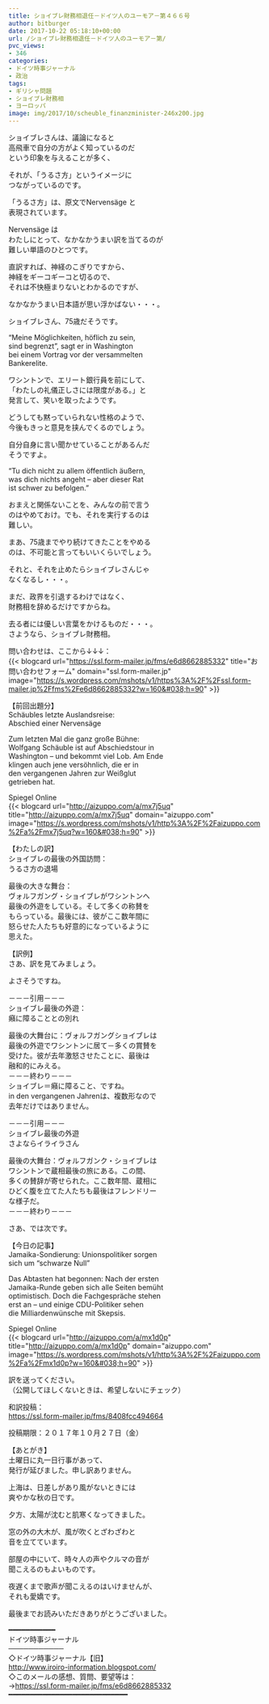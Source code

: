 ```yaml
---
title: ショイブレ財務相退任－ドイツ人のユーモア－第４６６号
author: bitburger
date: 2017-10-22 05:18:10+00:00
url: /ショイブレ財務相退任－ドイツ人のユーモア－第/
pvc_views:
- 346
categories:
- ドイツ時事ジャーナル
- 政治
tags:
- ギリシャ問題
- ショイブレ財務相
- ヨーロッパ
image: img/2017/10/scheuble_finanzminister-246x200.jpg
---
```

ショイブレさんは、議論になると  
高飛車で自分の方がよく知っているのだ  
という印象を与えることが多く、  
  
それが、「うるさ方」というイメージに  
つながっているのです。  
  
「うるさ方」は、原文でNervensäge と  
表現されています。  
  
Nervensäge は  
わたしにとって、なかなかうまい訳を当てるのが  
難しい単語のひとつです。  
  
直訳すれば、神経のこぎりですから、  
神経をギーコギーコと切るので、  
それは不快極まりないとわかるのですが、  
  
なかなかうまい日本語が思い浮かばない・・・。 

ショイブレさん、75歳だそうです。  
  
&#8220;Meine Möglichkeiten, höflich zu sein,  
sind begrenzt&#8221;, sagt er in Washington  
bei einem Vortrag vor der versammelten  
Bankerelite.  
  
ワシントンで、エリート銀行員を前にして、  
「わたしの礼儀正しさには限度がある。」と  
発言して、笑いを取ったようです。  
  
どうしても黙っていられない性格のようで、  
今後もきっと意見を挟んでくるのでしょう。 

自分自身に言い聞かせていることがあるんだ  
そうですよ。  
  
&#8220;Tu dich nicht zu allem öffentlich äußern,  
was dich nichts angeht &#8211; aber dieser Rat  
ist schwer zu befolgen.&#8221;  
  
おまえと関係ないことを、みんなの前で言う  
のはやめておけ。でも、それを実行するのは  
難しい。  
  
まあ、75歳までやり続けてきたことをやめる  
のは、不可能と言ってもいいくらいでしょう。  
  
それと、それを止めたらショイブレさんじゃ  
なくなるし・・・。  
  
まだ、政界を引退するわけではなく、  
財務相を辞めるだけですからね。  
  
去る者には優しい言葉をかけるものだ・・・。  
さようなら、ショイブレ財務相。 

問い合わせは、ここから↓↓↓：  
{{< blogcard url="https://ssl.form-mailer.jp/fms/e6d8662885332" title="&#12362;&#21839;&#12356;&#21512;&#12431;&#12379;&#12501;&#12457;&#12540;&#12512;" domain="ssl.form-mailer.jp" image="https://s.wordpress.com/mshots/v1/https%3A%2F%2Fssl.form-mailer.jp%2Ffms%2Fe6d8662885332?w=160&#038;h=90" >}} 

【前回出題分】  
Schäubles letzte Auslandsreise:  
Abschied einer Nervensäge  
  
Zum letzten Mal die ganz große Bühne:  
Wolfgang Schäuble ist auf Abschiedstour in  
Washington &#8211; und bekommt viel Lob. Am Ende  
klingen auch jene versöhnlich, die er in  
den vergangenen Jahren zur Weißglut  
getrieben hat.  
  
Spiegel Online  
{{< blogcard url="http://aizuppo.com/a/mx7j5uq" title="http://aizuppo.com/a/mx7j5uq" domain="aizuppo.com" image="https://s.wordpress.com/mshots/v1/http%3A%2F%2Faizuppo.com%2Fa%2Fmx7j5uq?w=160&#038;h=90" >}} 

【わたしの訳】  
ショイブレの最後の外国訪問：  
うるさ方の退場  
  
最後の大きな舞台：  
ヴォルフガング・ショイブレがワシントンへ  
最後の外遊をしている。そして多くの称賛を  
もらっている。最後には、彼がここ数年間に  
怒らせた人たちも好意的になっているように  
思えた。

【訳例】  
さあ、訳を見てみましょう。  
  
よさそうですね。 

－－－引用－－－  
ショイブレ最後の外遊：  
癪に障ることとの別れ  
  
最後の大舞台に：ヴォルフガングショイブレは  
最後の外遊でワシントンに居て－多くの賞賛を  
受けた。彼が去年激怒させたことに、最後は  
融和的にみえる。  
－－－終わり－－－  
ショイブレ＝癪に障ること、ですね。  
in den vergangenen Jahrenは、複数形なので  
去年だけではありません。

－－－引用－－－  
ショイブレ最後の外遊  
さよならイライラさん  
  
最後の大舞台：ヴォルフガンク・ショイブレは  
ワシントンで蔵相最後の旅にある。この間、  
多くの賛辞が寄せられた。ここ数年間、蔵相に  
ひどく腹を立てた人たちも最後はフレンドリー  
な様子だ。  
－－－終わり－－－ 

さあ、では次です。  
  
【今日の記事】  
Jamaika-Sondierung: Unionspolitiker sorgen  
sich um &#8220;schwarze Null&#8221;  
  
Das Abtasten hat begonnen: Nach der ersten  
Jamaika-Runde geben sich alle Seiten bemüht  
optimistisch. Doch die Fachgespräche stehen  
erst an &#8211; und einige CDU-Politiker sehen  
die Milliardenwünsche mit Skepsis.  
  
Spiegel Online  
{{< blogcard url="http://aizuppo.com/a/mx1d0p" title="http://aizuppo.com/a/mx1d0p" domain="aizuppo.com" image="https://s.wordpress.com/mshots/v1/http%3A%2F%2Faizuppo.com%2Fa%2Fmx1d0p?w=160&#038;h=90" >}} 

訳を送ってください。  
（公開してほしくないときは、希望しないにチェック）  
  
和訳投稿：  
 <https://ssl.form-mailer.jp/fms/8408fcc494664>  
  
投稿期限：２０１７年１０月２７日（金） 

【あとがき】  
土曜日に丸一日行事があって、  
発行が延びました。申し訳ありません。  
  
上海は、日差しがあり風がないときには  
爽やかな秋の日です。  
  
夕方、太陽が沈むと肌寒くなってきました。  
  
窓の外の大木が、風が吹くとざわざわと  
音を立てています。  
  
部屋の中にいて、時々人の声やクルマの音が  
聞こえるのもよいものです。  
  
夜遅くまで歌声が聞こえるのはいけませんが、  
それも愛嬌です。  
  
最後までお読みいただきありがとうございました。 

━━━━━━━━━━━  
ドイツ時事ジャーナル  
───────────  
◇ドイツ時事ジャーナル【旧】  
<http://www.iroiro-information.blogspot.com/>  
◇このメールの感想、質問、要望等は：  
-><https://ssl.form-mailer.jp/fms/e6d8662885332>  
━━━━━━━━━━━━━━━━━━━━━━━━━━━━